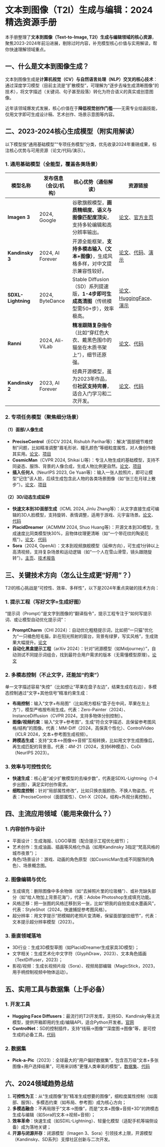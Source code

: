 # 文本到图像（T2I）生成与编辑：2024精选资源手册
本手册整理了**文本到图像（Text-to-Image, T2I）生成与编辑领域的核心资源**，聚焦2023-2024年前沿进展，剔除过时内容，补充模型核心价值与实用解读，帮你快速理解领域重点。


## 一、什么是文本到图像生成？
文本到图像生成是**计算机视觉（CV）与自然语言处理（NLP）交叉的核心技术**：通过深度学习模型（目前主流是“扩散模型”，可理解为“逐步去噪生成清晰图像”的技术），将文字描述（关键词、句子甚至段落）转化为符合语义的真实或创意图像。

近年该领域爆发式发展，核心价值在于**降低视觉创作门槛**——无需专业绘画技能，仅用文字即可生成设计稿、艺术创作、场景示意图等内容。


## 二、2023-2024核心生成模型（附实用解读）
以下模型按“通用基础模型”“专项任务模型”分类，优先收录2024年重磅成果，标注核心优势与可用资源（论文/代码/演示）。

### 1. 通用基础模型（全能型，覆盖各类场景）
| 模型名称               | 发布信息（会议/机构） | 核心优势（通俗解读）                                                                 | 资源链接                                                                 |
|------------------------|----------------------|--------------------------------------------------------------------------------------|--------------------------------------------------------------------------|
| **Imagen 3**           | 2024, Google         | 谷歌旗舰模型，**画质精细度、语义与图像匹配度顶尖**，支持多轮编辑和高分辨率输出。     | [论文](https://arxiv.org/abs/2408.07009)、[官方主页](https://imagen.research.google/) |
| **Kandinsky 3**        | 2024, AI Forever     | 开源全能框架，**支持多模态输入（文本+图像）**，生成风格多样，对中文提示兼容性较好。  | [论文](https://arxiv.org/abs/2410.21061)、[代码](https://github.com/ai-forever/Kandinsky-3)、[演示](https://ai-forever.github.io/Kandinsky-3/) |
| **SDXL-Lightning**     | 2024, ByteDance      | Stable Diffusion（SD）系列提速版，**1-4步即可生成高清图**（传统模型需50+步），效率极高。 | [论文](https://arxiv.org/abs/2402.13929)、[HuggingFace](https://huggingface.co/ByteDance/SDXL-Lightning)、[演示](https://fastsdxl.ai/) |
| **Ranni**              | 2024, Ali-ViLab      | **精准跟随复杂指令**（比如“穿红色大衣、戴黑色围巾的猫坐在木质书架上”），细节还原强。 | [论文](https://arxiv.org/abs/2311.17002)、[代码](https://github.com/ali-vilab/Ranni) |
| **Kandinsky 2**        | 2023, AI Forever     | 经典开源模型，虽为2023年作品，但**社区支持完善**，适合入门学习和二次开发。           | [论文](https://arxiv.org/abs/2310.03502)、[代码](https://github.com/ai-forever/Kandinsky-2) |


### 2. 专项任务模型（聚焦细分场景）
#### （1）面部/人像生成
- **PreciseControl**（ECCV 2024, Rishubh Parihar等）：解决“面部细节难控制”问题，比如精准调整“眉毛形状、瞳孔颜色”等细粒度属性，对人像创作极其实用。[论文](https://www.arxiv.org/abs/2408.05083)、[项目](https://rishubhpar.github.io/PreciseControl.home/)
- **CosmicMan**（CVPR 2024, Shikai Li等）：专注人物生成的基础模型，支持不同姿态、服饰、背景的人像合成，生成人物比例更自然。[论文](https://arxiv.org/abs/2404.01294)、[项目](https://cosmicman-cvpr2024.github.io/)
- **插入任何人**（NeurIPS 2023, Ge Yuan等）：输入一张人脸照片，即可让模型“记住”该人脸，后续生成包含此人物的各类场景图像（如“张三在月球上散步”）。[论文](https://arxiv.org/abs/2306.00926)、[项目](https://celeb-basis.github.io/)

#### （2）3D/动态生成延伸
- **快速文本到3D面部生成**（ICML 2024, Jinlu Zhang等）：从文字直接生成可编辑的3D人脸模型，支持旋转、表情调整，适用于游戏、元宇宙场景。[论文](https://arxiv.org/abs/2403.06702)、[代码](https://github.com/Aria-Zhangjl/E3-FaceNet)
- **PlacidDreamer**（ACMMM 2024, Shuo Huang等）：开源文本到3D模型，生成速度比同类模型快30%，且物体纹理更清晰（如“一个带花纹的陶瓷花瓶”）。[论文](https://arxiv.org/abs/2407.13976)、[代码](https://github.com/HansenHuang0823/PlacidDreamer)
- **Sora**（2024, OpenAI）：文本到视频旗舰模型（延伸方向），可生成1分钟以上高清视频，支持复杂场景和运动逻辑（如“一个人在雪山滑雪，镜头跟随旋转”）。[主页](https://openai.com/sora)、[技术报告](https://openai.com/research/video-generation-models-as-world-simulators)


## 三、关键技术方向（怎么让生成更“好用”？）
T2I的核心挑战是“可控性、效率、多样性”，以下是2024年重点突破的技术方向：

### 1. 提示工程（写好文字=生成好图）
“提示词（Prompt）”是文字到图像的“翻译指令”，提示工程专注于“如何写提示词、或让模型自动优化提示词”：
- **PromptCharm**（CHI 2024）：自动优化粗糙提示词，比如把“一只猫”优化为“一只橘色短毛猫，趴在阳光照射的窗台，背景有绿萝，写实风格”，生成效果大幅提升。[论文](https://arxiv.org/abs/2403.04014)
- **自动化黑盒提示工程**（arXiv 2024）：针对“闭源模型（如Midjourney）”，自动测试不同提示词组合，找到最符合用户需求的版本（无需懂模型原理）。[论文](https://arxiv.org/abs/2403.191039)


### 2. 多模态控制（不止文字，还能加“约束”）
单一文字描述容易“失控”（比如想让“苹果在盘子左边”，结果生成在右边），多模态控制通过“文字+其他信号”精准约束生成：
- **布局控制**：输入“文字+布局图”（比如用方框标“盘子在中间，苹果在左上方”），模型严格按布局生成。代表：Zero-Painter（2024）、InstanceDiffusion（CVPR 2024，支持多物体分别控制）。
- **图像/视频约束**：输入“文字+参考图”，生成“符合文字描述、且保留参考图风格/结构”的图像。代表：MM-Diff（2024，高保真个性化）、ControlVideo（ICLR 2024，文本+参考图生成视频）。
- **跨模态生成**：支持“文本↔图像↔音频”互相转换，比如用文字生成图像后，再生成匹配的背景音。代表：4M-21（2024，支持6种模态）、CoDi（NeurIPS 2023）。


### 3. 效率与可控性优化
- **快速生成**：核心是“减少扩散模型的去噪步数”，代表是SDXL-Lightning（1-4步出图），满足实时创作需求。
- **细粒度控制**：针对“局部属性修改”，比如只换衣服颜色、不换人物姿态。代表：PreciseControl（面部属性）、Ctrl-X（2024，结构+外观分离控制）。


## 四、主流应用领域（能用来做什么？）
### 1. 内容创作与设计
- 平面设计：生成海报、LOGO草图（配合提示工程优化细节）；
- 艺术创作：生成油画、插画等风格化作品（如用Kandinsky 3指定“梵高风格的城市夜景”）；
- 角色/场景设计：游戏、动画的角色原型（如CosmicMan生成不同服饰的角色）、场景概念图。


### 2. 图像编辑与优化
- 生成填充：删除图像中多余物体（如“去掉照片里的垃圾桶”）、或补充缺失部分（如“给人物加上背景花海”），代表：Adobe Photoshop生成填充功能。
- 风格迁移：把一张图的风格迁移到另一张，比如“把我的自拍变成水墨画风”，代表：StyleShot（2024，快速捕捉参考图风格）。
- 超分辨率：用文字提示“把模糊的老照片变清晰，保留面部皱纹细节”，代表：文本提示超分辨率模型（2023）。


### 3. 垂直领域落地
- 3D行业：生成3D模型草图（如PlacidDreamer生成家具3D模型）；
- 文字相关：生成艺术化中文字符（GlyphDraw，2023）、文本角色插画（TextDiffuser，2023）；
- 影视/视频：生成长视频片段（Sora）、视频局部编辑（MagicStick，2023，用手柄控制视频中物体运动）。


## 五、实用工具与数据集（上手必备）
### 1. 开发工具
- **Hugging Face Diffusers**：最流行的T2I开发库，支持SD、Kandinsky等主流模型，提供开箱即用的生成/编辑API，适合Python开发者。[官网](https://huggingface.co/docs/diffusers/index)
- **ControlNet**：SD的控制插件，支持“线稿→图像”“深度图→图像”等，是可控生成的必备工具。[代码](https://github.com/lllyasviel/ControlNet)


### 2. 数据集
- **Pick-a-Pic**（2023）：全球最大的“用户偏好数据集”，包含百万级“文本+多张图像+用户选择结果”，可用来训练“更懂人类审美的模型”。[数据集](https://huggingface.co/datasets/yuvalkirstain/pickapic_v1)、[代码](https://github.com/yuvalkirstain/PickScore)


## 六、2024领域趋势总结
1.  **可控性为王**：从“生成图像”到“精准生成想要的图像”，细粒度属性控制（如面部、服饰）、多模态约束（如布局、参考图）成为核心方向；
2.  **多模态融合**：不再局限于“文本→图像”，而是“文本+图像+音频+3D”的跨模态生成与编辑（如Sora的文本→视频+音频）；
3.  **效率革命**：快速生成（如SDXL-Lightning）、轻量化模型（适配手机等端侧设备）成为落地关键；
4.  **开源与闭源并存**：闭源模型（Imagen 3、Sora）引领技术上限，开源模型（Kandinsky、SD系列）支撑社区创新与二次开发。
